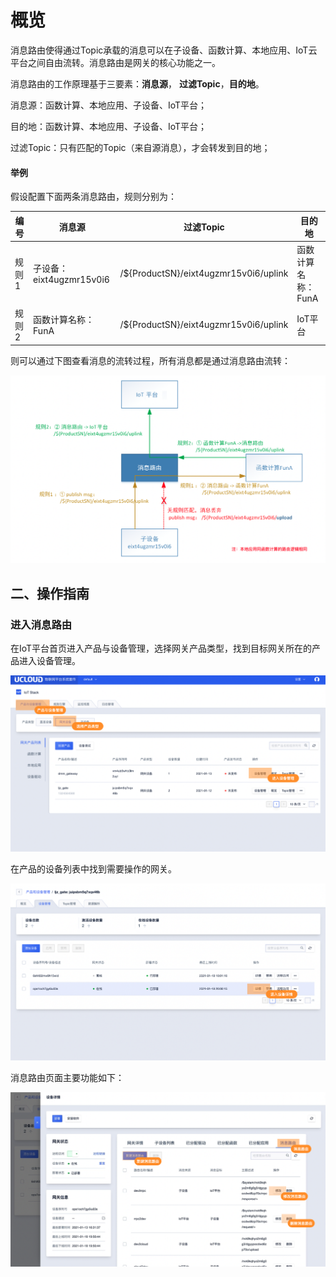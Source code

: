 # 概览

消息路由使得通过Topic承载的消息可以在子设备、函数计算、本地应用、IoT云平台之间自由流转。消息路由是网关的核心功能之一。

消息路由的工作原理基于三要素：**消息源**， **过滤Topic**，**目的地**。

消息源：函数计算、本地应用、子设备、IoT平台；

目的地：函数计算、本地应用、子设备、IoT平台；

过滤Topic：只有匹配的Topic（来自源消息），才会转发到目的地；



#### 举例

假设配置下面两条消息路由，规则分别为：

| 编号  | 消息源                   | 过滤Topic                             | 目的地             |
| ----- | ------------------------ | ------------------------------------- | ------------------ |
| 规则1 | 子设备：eixt4ugzmr15v0i6 | /${ProductSN}/eixt4ugzmr15v0i6/uplink | 函数计算名称：FunA |
| 规则2 | 函数计算名称：FunA       | /${ProductSN}/eixt4ugzmr15v0i6/uplink | IoT平台         |

则可以通过下图查看消息的流转过程，所有消息都是通过消息路由流转：

![消息路由示例](../../images/消息路由-1.png)

## 二、操作指南

### 进入消息路由

在IoT平台首页进入产品与设备管理，选择网关产品类型，找到目标网关所在的产品进入设备管理。

![图片](../../images/消息路由-2.png)

在产品的设备列表中找到需要操作的网关。

![图片](../../images/消息路由-3.png)

消息路由页面主要功能如下：

![图片](../../images/消息路由-4.png)


